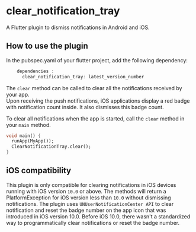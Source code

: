 # clear_notification_tray

A Flutter plugin to dismiss notifications in Android and iOS. 

## How to use the plugin
In the pubspec.yaml of your flutter project, add the following dependency:

```dart
    dependencies :
      clear_notification_tray: latest_version_number
```

The `clear` method can be called  to clear all the notifications received by your app.<br />
Upon receiving the push notifications, iOS applications display a red badge with notification count inside. It also dismisses this badge count.<br />


To clear all notifications when the app is started, call the `clear` method in your `main` method. 

```dart
void main() {
  runApp(MyApp());
  ClearNotificationTray.clear();
}
```

## iOS compatibility
This plugin is only compatible for clearing notifications in iOS devices running with iOS version `10.0` or above.
The methods will return a PlatformException for iOS version less than `10.0` without dismissing notifications.
The plugin uses `UNUserNotificationCenter API` to clear notification and reset the badge number on the app icon that was introduced in iOS version 10.0.
Before iOS 10.0, there wasn't a  standardized way to programmatically clear notifications or reset the badge number.




